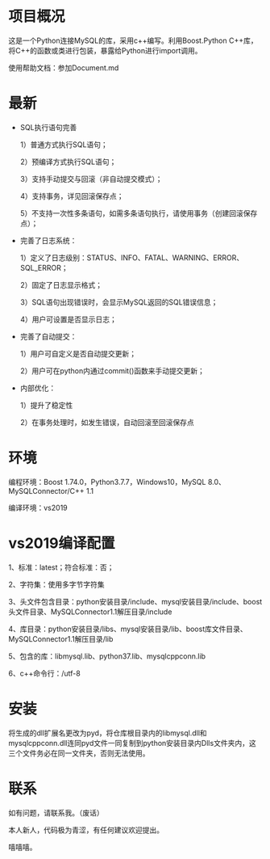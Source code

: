 # 项目概况

这是一个Python连接MySQL的库，采用c++编写。利用Boost.Python C++库，将C++的函数或类进行包装，暴露给Python进行import调用。

使用帮助文档：参加Document.md

# 最新

+ SQL执行语句完善

    1）普通方式执行SQL语句；

    2）预编译方式执行SQL语句；

    3）支持手动提交与回滚（非自动提交模式）；

    4）支持事务，详见回滚保存点；

    5）不支持一次性多条语句，如需多条语句执行，请使用事务（创建回滚保存点）；

+ 完善了日志系统：

    1）定义了日志级别：STATUS、INFO、FATAL、WARNING、ERROR、SQL_ERROR；

    2）固定了日志显示格式；

    3）SQL语句出现错误时，会显示MySQL返回的SQL错误信息；

    4）用户可设置是否显示日志；

+ 完善了自动提交：

    1）用户可自定义是否自动提交更新；

    2）用户可在python内通过commit()函数来手动提交更新；

+ 内部优化：

    1）提升了稳定性

    2）在事务处理时，如发生错误，自动回滚至回滚保存点

# 环境

编程环境：Boost 1.74.0，Python3.7.7，Windows10，MySQL 8.0、MySQLConnector/C++ 1.1

编译环境：vs2019

# vs2019编译配置

1、标准：latest；符合标准：否；

2、字符集：使用多字节字符集

3、头文件包含目录：python安装目录/include、mysql安装目录/include、boost头文件目录、MySQLConnector1.1解压目录/include

4、库目录：python安装目录/libs、mysql安装目录/lib、boost库文件目录、MySQLConnector1.1解压目录/lib

5、包含的库：libmysql.lib、python37.lib、mysqlcppconn.lib

6、c++命令行：/utf-8

# 安装

将生成的dll扩展名更改为pyd，将仓库根目录内的libmysql.dll和mysqlcppconn.dll连同pyd文件一同复制到python安装目录内Dlls文件夹内，这三个文件务必在同一文件夹，否则无法使用。

# 联系

如有问题，请联系我。（废话）

本人新人，代码极为青涩，有任何建议欢迎提出。

嘻嘻嘻。